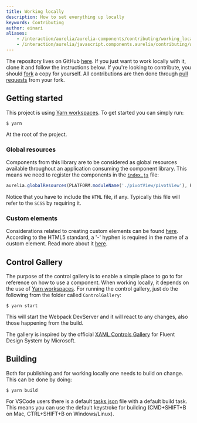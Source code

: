 ```yaml
---
title: Working locally
description: How to set everything up locally
keywords: Contributing
author: einari
aliases:
    - /interaction/aurelia/aurelia-components/contributing/working_locally
    - /interaction/aurelia/javascript.components.aurelia/contributing/working_locally
---
```

The repository lives on GitHub [here](https://github.com/dolittle-interaction/JavaScript.Components.Aurelia).
If you just want to work locally with it, clone it and follow the instructions below.
If you're looking to contribute, you should [fork](https://help.github.com/en/articles/fork-a-repo) a copy for yourself.
All contributions are then done through [pull requests](https://help.github.com/en/articles/about-pull-requests) from
your fork.

## Getting started

This project is using [Yarn workspaces](https://github.com/dolittle-tools/JavaScript.Build).
To get started you can simply run:

```shell
$ yarn
```

At the root of the project.

### Global resources

Components from this library are to be considered as global resources available throughout an application consuming the component library.
This means we need to register the components in the [`index.js`](./Source/index.js) file: 

```javascript
aurelia.globalResources(PLATFORM.moduleName('./pivotView/pivotView'), PLATFORM.moduleName('./pivotView/pivotView.html'));
```

Notice that you have to include the `HTML` file, if any. Typically this file will refer to the `SCSS` by requiring it.

### Custom elements

Considerations related to creating custom elements can be found [here](https://developer.mozilla.org/en-US/docs/Web/Web_Components/Using_custom_elements).
According to the HTML5 standard, a '-' hyphen is required in the name of a custom element.
Read more about it [here](https://stackoverflow.com/questions/22545621/do-custom-elements-require-a-dash-in-their-name).

## Control Gallery

The purpose of the control gallery is to enable a simple place to go to for reference on how to use a component.
When working locally, it depends on the use of [Yarn workspaces](https://github.com/dolittle-tools/JavaScript.Build).
For running the control gallery, just do the following from the folder called `ControlGallery`:

```shell
$ yarn start
```

This will start the Webpack DevServer and it will react to any changes, also those happening from the build.

The gallery is inspired by the official [XAML Controls Gallery](https://github.com/Microsoft/Xaml-Controls-Gallery) for Fluent Design System by Microsoft.

## Building

Both for publishing and for working locally one needs to build on change. This can be done by doing:

```shell
$ yarn build
```

For VSCode users there is a default [tasks.json](./vscode/tasks.json) file with a default build task.
This means you can use the default keystroke for building (CMD+SHIFT+B on Mac, CTRL+SHIFT+B on Windows/Linux).
